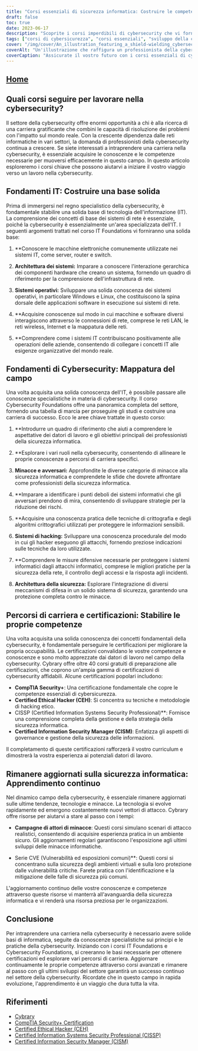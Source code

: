 ```yaml
---
title: "Corsi essenziali di sicurezza informatica: Costruire le competenze per una carriera di successo"
draft: false
toc: true
date: 2023-06-17
description: "Scoprite i corsi imperdibili di cybersecurity che vi forniranno le competenze e le conoscenze necessarie per una carriera fiorente nel settore."
tags: ["corsi di cybersicurezza", "corsi essenziali", "sviluppo della carriera", "formazione sulla cybersicurezza", "sicurezza delle informazioni", "sicurezza della rete", "hacking etico", "risposta agli incidenti", "certificazioni di sicurezza", "data privacy", "compliance", "sicurezza del cloud", "Sicurezza IoT", "Sicurezza ICS", "competenze di cybersecurity", "educazione alla cybersicurezza", "percorso di carriera nella cybersecurity", "prospettive di lavoro nella cybersecurity", "certificazioni di cybersecurity", "industria della cybersicurezza", "tendenze della cybersicurezza", "Le migliori pratiche di cybersicurezza", "mercato del lavoro della cybersecurity", "programmi di formazione sulla cybersicurezza", "curriculum di cybersecurity", "specializzazione in cybersecurity", "risorse di apprendimento sulla cybersicurezza", "corsi online di cybersicurezza", "programmi di laurea in cybersecurity", "opportunità di carriera nella cybersecurity"]
cover: "/img/cover/An_illustration_featuring_a_shield-wielding_cybersecurity_p.png"
coverAlt: "Un'illustrazione che raffigura un professionista della cybersicurezza con uno scudo che protegge le risorse digitali dalle minacce informatiche."
coverCaption: "Assicurate il vostro futuro con i corsi essenziali di cybersecurity."
---
```


## [Home](/cyber-security-career-playbook-start/)

## Quali corsi seguire per lavorare nella cybersecurity?

Il settore della cybersecurity offre enormi opportunità a chi è alla ricerca di una carriera gratificante che combini le capacità di risoluzione dei problemi con l'impatto sul mondo reale. Con la crescente dipendenza dalle reti informatiche in vari settori, la domanda di professionisti della cybersecurity continua a crescere. Se siete interessati a intraprendere una carriera nella cybersecurity, è essenziale acquisire le conoscenze e le competenze necessarie per muoversi efficacemente in questo campo. In questo articolo esploreremo i corsi chiave che possono aiutarvi a iniziare il vostro viaggio verso un lavoro nella cybersecurity.

## Fondamenti IT: Costruire una base solida

Prima di immergersi nel regno specialistico della cybersecurity, è fondamentale stabilire una solida base di tecnologia dell'informazione (IT). La comprensione dei concetti di base dei sistemi di rete è essenziale, poiché la cybersecurity è essenzialmente un'area specializzata dell'IT. I seguenti argomenti trattati nel corso IT Foundations vi forniranno una solida base:

1. **Conoscere le macchine elettroniche comunemente utilizzate nei sistemi IT, come server, router e switch.

2. **Architettura dei sistemi:** Imparare a conoscere l'interazione gerarchica dei componenti hardware che creano un sistema, fornendo un quadro di riferimento per la comprensione dell'infrastruttura di rete.

3. **Sistemi operativi:** Sviluppare una solida conoscenza dei sistemi operativi, in particolare Windows e Linux, che costituiscono la spina dorsale delle applicazioni software in esecuzione sui sistemi di rete.

4. **Acquisire conoscenze sul modo in cui macchine e software diversi interagiscono attraverso le connessioni di rete, comprese le reti LAN, le reti wireless, Internet e la mappatura delle reti.

5. **Comprendere come i sistemi IT contribuiscano positivamente alle operazioni delle aziende, consentendo di collegare i concetti IT alle esigenze organizzative del mondo reale.

## Fondamenti di Cybersecurity: Mappatura del campo

Una volta acquisita una solida conoscenza dell'IT, è possibile passare alle conoscenze specialistiche in materia di cybersecurity. Il corso Cybersecurity Foundations offre una panoramica completa del settore, fornendo una tabella di marcia per proseguire gli studi e costruire una carriera di successo. Ecco le aree chiave trattate in questo corso:

1. **Introdurre un quadro di riferimento che aiuti a comprendere le aspettative dei datori di lavoro e gli obiettivi principali dei professionisti della sicurezza informatica.

2. **Esplorare i vari ruoli nella cybersecurity, consentendo di allineare le proprie conoscenze a percorsi di carriera specifici.

3. **Minacce e avversari:** Approfondite le diverse categorie di minacce alla sicurezza informatica e comprendete le sfide che dovrete affrontare come professionisti della sicurezza informatica.

4. **Imparare a identificare i punti deboli dei sistemi informativi che gli avversari prendono di mira, consentendo di sviluppare strategie per la riduzione dei rischi.

5. **Acquisire una conoscenza pratica delle tecniche di crittografia e degli algoritmi crittografici utilizzati per proteggere le informazioni sensibili.

6. **Sistemi di hacking:** Sviluppare una conoscenza procedurale del modo in cui gli hacker eseguono gli attacchi, fornendo preziose indicazioni sulle tecniche da loro utilizzate.

7. **Comprendere le misure difensive necessarie per proteggere i sistemi informatici dagli attacchi informatici, comprese le migliori pratiche per la sicurezza della rete, il controllo degli accessi e la risposta agli incidenti.

8. **Architettura della sicurezza:** Esplorare l'integrazione di diversi meccanismi di difesa in un solido sistema di sicurezza, garantendo una protezione completa contro le minacce.

## Percorsi di carriera e certificazioni: Stabilire le proprie competenze

Una volta acquisita una solida conoscenza dei concetti fondamentali della cybersecurity, è fondamentale perseguire le certificazioni per migliorare la propria occupabilità. Le certificazioni convalidano le vostre competenze e conoscenze e sono molto apprezzate dai datori di lavoro nel campo della cybersecurity. Cybrary offre oltre 40 corsi gratuiti di preparazione alle certificazioni, che coprono un'ampia gamma di certificazioni di cybersecurity affidabili. Alcune certificazioni popolari includono:

- **CompTIA Security+**: Una certificazione fondamentale che copre le competenze essenziali di cybersicurezza.
- **Certified Ethical Hacker (CEH)**: Si concentra su tecniche e metodologie di hacking etico.
- CISSP (Certified Information Systems Security Professional)**: Fornisce una comprensione completa della gestione e della strategia della sicurezza informatica.
- **Certified Information Security Manager (CISM)**: Enfatizza gli aspetti di governance e gestione della sicurezza delle informazioni.

Il completamento di queste certificazioni rafforzerà il vostro curriculum e dimostrerà la vostra esperienza ai potenziali datori di lavoro.

## Rimanere aggiornati sulla sicurezza informatica: Apprendimento continuo

Nel dinamico campo della cybersecurity, è essenziale rimanere aggiornati sulle ultime tendenze, tecnologie e minacce. La tecnologia si evolve rapidamente ed emergono costantemente nuovi vettori di attacco. Cybrary offre risorse per aiutarvi a stare al passo con i tempi:

- **Campagne di attori di minacce**: Questi corsi simulano scenari di attacco realistici, consentendo di acquisire esperienza pratica in un ambiente sicuro. Gli aggiornamenti regolari garantiscono l'esposizione agli ultimi sviluppi delle minacce informatiche.

- Serie CVE (Vulnerabilità ed esposizioni comuni)**: Questi corsi si concentrano sulla sicurezza degli ambienti virtuali e sulla loro protezione dalle vulnerabilità critiche. Farete pratica con l'identificazione e la mitigazione delle falle di sicurezza più comuni.

L'aggiornamento continuo delle vostre conoscenze e competenze attraverso queste risorse vi manterrà all'avanguardia della sicurezza informatica e vi renderà una risorsa preziosa per le organizzazioni.

## Conclusione

Per intraprendere una carriera nella cybersecurity è necessario avere solide basi di informatica, seguite da conoscenze specialistiche sui principi e le pratiche della cybersecurity. Iniziando con i corsi IT Foundations e Cybersecurity Foundations, si creeranno le basi necessarie per ottenere certificazioni ed esplorare vari percorsi di carriera. Aggiornare continuamente le proprie competenze attraverso corsi avanzati e rimanere al passo con gli ultimi sviluppi del settore garantirà un successo continuo nel settore della cybersecurity. Ricordate che in questo campo in rapida evoluzione, l'apprendimento è un viaggio che dura tutta la vita.

## Riferimenti

- [Cybrary](https://www.cybrary.it/)
- [CompTIA Security+ Certification](https://www.comptia.org/certifications/security)
- [Certified Ethical Hacker (CEH)](https://www.eccouncil.org/programs/certified-ethical-hacker-ceh/)
- [Certified Information Systems Security Professional (CISSP)](https://www.isc2.org/Certifications/CISSP)
- [Certified Information Security Manager (CISM)](https://www.isaca.org/credentialing/cism)
